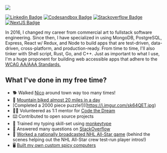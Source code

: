 ![](https://i.imgur.com/Tl5TjT9.png)


[![Linkedin Badge](https://img.shields.io/badge/LinkedIn-0088FF?style=for-the-badge&logo=linkedin&logoColor=white)](https://www.linkedin.com/in/mattcarlotta)
[![Codesandbox Badge](https://img.shields.io/badge/Codesandbox-343434?color=green&style=for-the-badge&logo=codesandbox&logoColor=white)](https://codesandbox.io/u/mattcarlotta/sandboxes)
[![Stackoverflow Badge](https://img.shields.io/badge/Stackoverflow-fa7c1b?color=orange&style=for-the-badge&logo=stackoverflow&logoColor=white)](https://stackoverflow.com/users/7376526/matt-carlotta)
[![NextJS Badge](https://img.shields.io/badge/Next%2Ejs%20Contributor-8A2BE2?style=for-the-badge&logo=next.js&logoColor=white)](https://github.com/vercel/next.js)

In 2016, I changed my career from commercial art to fullstack software engineering. Since then, I have specialized in using MongoDB, PostgreSQL, Express, React w/ Redux, and Node to build apps that are test-driven, data-driven, cross-platform, and production-ready. From time to time, I'll also tinker with Shell script, Rust, Go, and C++. Just as important to what I use, I'm a huge proponent for building web accessible apps that adhere to the <a title="opens in a new window" href="https://www.w3.org/WAI/standards-guidelines/wcag/" rel="noopener noreferrer" target="_blank">
  WCAG AA/AAA Standards.
</a>

## What I've done in my free time?

- 🐕 Walked [Nico](https://i.imgur.com/sk64QET.jpg) around town way too many times!
- 🚴 [Mountain biked almost 20 miles in a day](https://i.imgur.com/sB33d8X.png)
- [Completed a 2000 piece puzzle!]((https://i.imgur.com/sk64QET.jpg)
- 👨‍💻 Volunteered as 1:1 mentor for [Code the Dream](https://codethedream.org/)
- ⌨️ Contributed to open source projects
- 💪 Trained my typing skill-set using [monkeytype](https://monkeytype.com/profile/splitchunks)
- 📝 Answered many questions on [StackOverflow](https://stackoverflow.com/users/7376526/matt-carlotta)
- 🏒 [Worked a nationally broadcasted NHL All-Star game](https://i.imgur.com/iBXFEAU.jpg) (behind the scenes helping out the NHL All-Star crew test-run player intros!)
- 🖥️ [Built my own custom spicy computers](https://pcpartpicker.com/list/fQhZpH)
